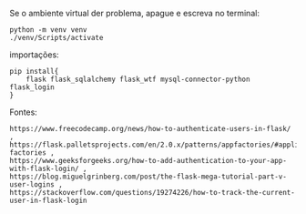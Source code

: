 Se o ambiente virtual der problema, apague e escreva no terminal:
    
    python -m venv venv
    ./venv/Scripts/activate

importações: 
    
    pip install{
        flask flask_sqlalchemy flask_wtf mysql-connector-python flask_login
    }



Fontes: 

    https://www.freecodecamp.org/news/how-to-authenticate-users-in-flask/ ,
    https://flask.palletsprojects.com/en/2.0.x/patterns/appfactories/#application-factories ,
    https://www.geeksforgeeks.org/how-to-add-authentication-to-your-app-with-flask-login/ ,
    https://blog.miguelgrinberg.com/post/the-flask-mega-tutorial-part-v-user-logins ,
    https://stackoverflow.com/questions/19274226/how-to-track-the-current-user-in-flask-login
